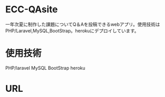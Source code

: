 # ECC-QAsite
一年次夏に制作した課題についてQ＆Aを投稿できるwebアプリ。使用技術はPHP/Laravel,MySQL,BootStrap。herokuにデプロイしています。

# 使用技術
PHP/laravel
MySQL
BootStrap
heroku

# URL

